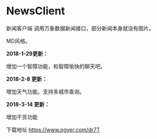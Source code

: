 # NewsClient
新闻客户端
调用万象数据新闻接口，部分新闻本身就没有图片。

MD风格。

**2018-1-29更新：**

增加一个智障功能，和智障愉快的聊天吧。

**2018-2-8 更新：**

增加天气功能。支持多城市查询。

**2018-3-14 更新：**

增加干货功能

下载地址 https://www.pgyer.com/dr7T
